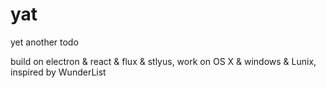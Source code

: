 # yat

yet another todo

build on electron & react & flux & stlyus, work on OS X & windows & Lunix, inspired by WunderList
